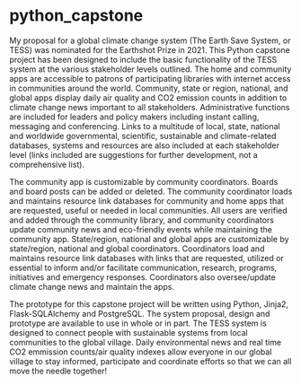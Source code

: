 # python_capstone
My proposal for a global climate change system (The Earth Save System, or TESS) was nominated for the Earthshot Prize in 2021. This Python capstone project has been designed to include the basic functionality of the TESS system at the various stakeholder levels outlined. The home and community apps are accessible to patrons of participating libraries with internet access in communities around the world. Community, state or region, national, and global apps display daily air quality and CO2 emission counts in addition to climate change news important to all stakeholders. Administrative functions are included for leaders and policy makers including instant calling,  messaging and conferencing. Links to a multitude of local, state, national and worldwide governmental, scientific, sustainable and climate-related databases, systems and resources are also included at each stakeholder level (links included are suggestions for further development, not a comprehensive list).

The community app is customizable by community coordinators. Boards and board posts can be added or deleted. The community coordinator loads and maintains resource link databases for community and home apps that are requested, useful or needed in local communities. All users are verified and added through the community library, and community coordinators update community news and eco-friendly events while maintaining the community app. State/region, national and global apps are customizable by state/region, national and global coordinators. Coordinators load and maintains resource link databases with links that are requested, utilized or essential to inform and/or facilitate communication, research, programs, initiatives and emergency responses. Coordinators also oversee/update climate change news and maintain the apps.

The prototype for this capstone project will be written using Python, Jinja2, Flask-SQLAlchemy and PostgreSQL. The system proposal, design and prototype are available to use in whole or in part. The TESS system is designed to connect people with sustainable systems from local communities to the global village. Daily environmental news and real time CO2 emmission counts/air quality indexes allow everyone in our global village to stay informed, participate and coordinate efforts so that we can all move the needle together!
